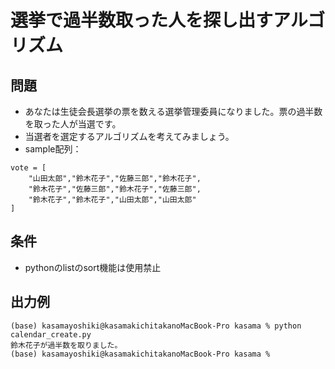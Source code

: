 # 選挙で過半数取った人を探し出すアルゴリズム

## 問題

- あなたは生徒会長選挙の票を数える選挙管理委員になりました。票の過半数を取った人が当選です。
- 当選者を選定するアルゴリズムを考えてみましょう。
- sample配列：

```
vote = [
    "山田太郎","鈴木花子","佐藤三郎","鈴木花子",
    "鈴木花子","佐藤三郎","鈴木花子","佐藤三郎",
    "鈴木花子","鈴木花子","山田太郎","山田太郎"
]
```

## 条件

- pythonのlistのsort機能は使用禁止


## 出力例


```
(base) kasamayoshiki@kasamakichitakanoMacBook-Pro kasama % python calendar_create.py
鈴木花子が過半数を取りました。
(base) kasamayoshiki@kasamakichitakanoMacBook-Pro kasama % 
```